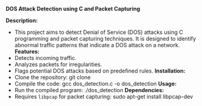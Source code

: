 **DOS Attack Detection using C and Packet Capturing**

**Description:**
- This project aims to detect Denial of Service (DOS) attacks using C programming and packet capturing techniques. It is designed to identify abnormal traffic patterns that indicate a DOS attack on a network.
**Features:**
- Detects incoming traffic.
- Analyzes packets for irregularities.
- Flags potential DOS attacks based on predefined rules.
**Installation:**
- Clone the repository: 
git clone <your-repository-link>
- Compile the code:
gcc dos_detection.c -o dos_detection
**Usage:**
- Run the compiled program:
./dos_detection
**Dependencies:**
- Requires `libpcap` for packet capturing:
sudo apt-get install libpcap-dev
